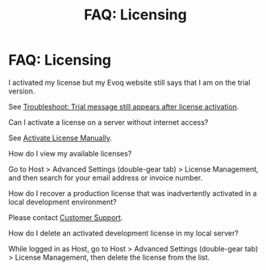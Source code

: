﻿---
uid: faq-licensing
locale: en
title: "FAQ: Licensing"
dnneditions: Evoq Content,Evoq Engage
dnnversion: 09.02.00
related-topics: activate-license-automatically,activate-license-manually,troubleshooting-licensing
links: ["[DNN Evoq Licensing](https://dnnsupport.dnnsoftware.com/hc/en-us/articles/360004881714-DNN-Evoq-Licensing)"]
---

# FAQ: Licensing

I activated my license but my Evoq website still says that I am on the trial version.

See [Troubleshoot: Trial message still appears after license activation](xref:troubleshooting-licensing).

Can I activate a license on a server without internet access?

See [Activate License Manually](xref:activate-license-manually).

How do I view my available licenses?

Go to Host \> Advanced Settings (double-gear tab) \> License Management, and then search for your email address or invoice number.

How do I recover a production license that was inadvertently activated in a local development environment?

Please contact [Customer Support](https://www.dnnsoftware.com/services/customer-support).

How do I delete an activated development license in my local server?

While logged in as Host, go to Host \> Advanced Settings (double-gear tab) \> License Management, then delete the license from the list.
